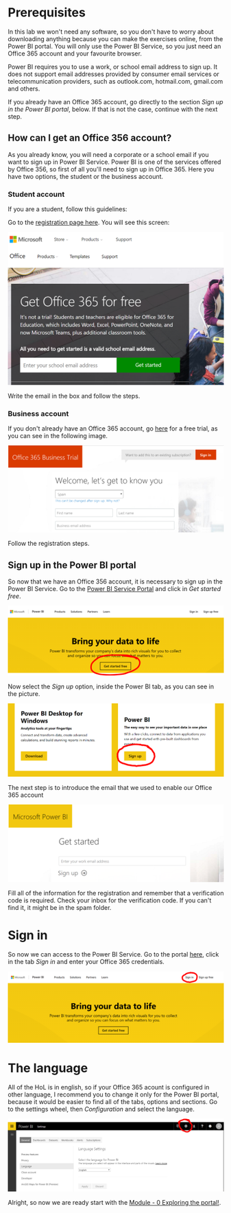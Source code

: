 # Prerequisites
In this lab we won't need any software, so you don't have to worry about downloading anything because you can make the exercises online, from the Power BI portal. You will only use the Power BI Service, so you just need an Office 365 account and your favourite browser.

Power BI requires you to use a work, or school email address to sign up. It does not support email addresses provided by consumer email services or telecommunication providers, such as outlook.com, hotmail.com, gmail.com and others.

If you already have an Office 365 account, go directly to the section *Sign up in the Power BI portal*, below. If that is not the case, continue with the next step.


## How can I get an Office 356 account?
As you already know, you will need a corporate or a school email if you want to sign up in Power BI Service. Power BI is one of the services offered by Office 356, so first of all you'll need to sign up in Office 365. Here you have two options, the student or the business account.

### Student account
If you are a student, follow this guidelines:

Go to the [registration page here](https://signup.microsoft.com/signup/). You will see this screen:

 ![](/Prerequisites/Images/1.png)


Write the email in the box and follow the steps.

### Business account
If you don't already have an Office 365 account, go [here](https://signup.microsoft.com/Signup?OfferId=8368ac6a-5797-4859-b2ec-4d32330277c9&dl=O365_BUSINESS&culture=en-US&country=ES&ali=1) for a free trial, as you can see in the following image.

 ![](/Prerequisites/Images/2.png)

Follow the registration steps.

## Sign up in the Power BI portal
So now that we have an Office 356 account, it is necessary to sign up in the Power BI Service. Go to the [Power BI Service Portal](https://powerbi.microsoft.com/en-us/) and click in *Get started free*.

 ![](/Prerequisites/Images/3.png)

Now select the *Sign up* option, inside the Power BI tab, as you can see in the picture.

 ![](/Prerequisites/Images/4.png)

The next step is to introduce the email that we used to enable our Office 365 account

 ![](/Prerequisites/Images/5.png)

Fill all of the information for the registration and remember that a verification code is required. Check your inbox for the verification code. If you can't find it, it might be in the spam folder.

# Sign in
So now we can access to the Power BI Service. Go to the portal [here](https://powerbi.microsoft.com/en-us/), click in the tab *Sign in* and enter your Office 365 credentials.

 ![](/Prerequisites/Images/5.1.png)


# The language
All of the HoL is in english, so if your Office 365 acount is configured in other language, I recommend you to change it only for the Power BI portal, because it would be easier to find all of the tabs, options and sections. Go to the settings wheel, then *Configuration* and select the language.

 ![](/Prerequisites/Images/6.png)

Alright, so now we are ready start with the [Module - 0 Exploring the portal!](https://github.com/daorti/PowerBIWorkshop/tree/master/Module%200%20-%20Exploring%20the%20portal).